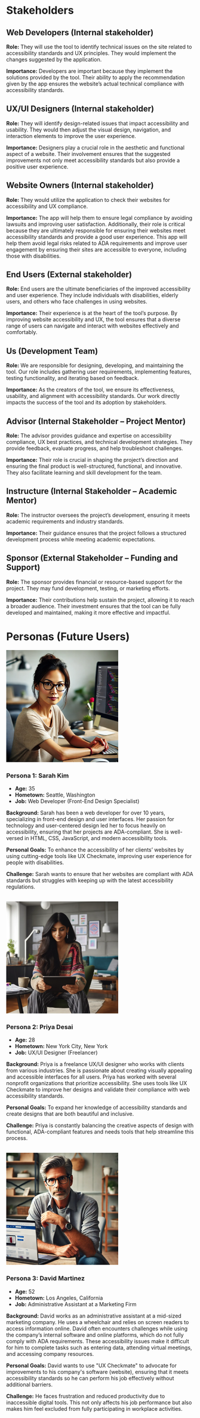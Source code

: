 # Stakeholders
## Web Developers (Internal stakeholder)
**Role:** They will use the tool to identify technical issues on the site related to accessibility standards and UX principles. They would implement the changes suggested by the application.

**Importance:** Developers are important because they implement the solutions provided by the tool. Their ability to apply the recommendation given by the app ensures the website’s actual technical compliance with accessibility standards.

## UX/UI Designers (Internal stakeholder)
**Role:** They will identify design-related issues that impact accessibility and usability. They would then adjust the visual design, navigation, and interaction elements to improve the user experience.

**Importance:** Designers play a crucial role in the aesthetic and functional aspect of a website. Their involvement ensures that the suggested improvements not only meet accessibility standards but also provide a positive user experience.

## Website Owners (Internal stakeholder)
**Role:** They would utilize the application to check their websites for accessibility and UX compliance.

**Importance:** The app will help them to ensure legal compliance by avoiding lawsuits and improving user satisfaction. Additionally, their role is critical because they are ultimately responsible for ensuring their websites meet accessibility standards and provide a good user experience. This app will help them avoid legal risks related to ADA requirements and improve user engagement by ensuring their sites are accessible to everyone, including those with disabilities.

## End Users (External stakeholder)
**Role:** End users are the ultimate beneficiaries of the improved accessibility and user experience. They include individuals with disabilities, elderly users, and others who face challenges in using websites.

**Importance:** Their experience is at the heart of the tool’s purpose. By improving website accessibility and UX, the tool ensures that a diverse range of users can navigate and interact with websites effectively and comfortably.

## Us (Development Team)
**Role:** We are responsible for designing, developing, and maintaining the tool. Our role includes gathering user requirements, implementing features, testing functionality, and iterating based on feedback.


**Importance:** As the creators of the tool, we ensure its effectiveness, usability, and alignment with accessibility standards. Our work directly impacts the success of the tool and its adoption by stakeholders.

## Advisor (Internal Stakeholder – Project Mentor)
**Role:** The advisor provides guidance and expertise on accessibility compliance, UX best practices, and technical development strategies. They provide feedback, evaluate progress, and help troubleshoot challenges.

**Importance:** Their role is crucial in shaping the project’s direction and ensuring the final product is well-structured, functional, and innovative. They also facilitate learning and skill development for the team.

## Instructure (Internal Stakeholder – Academic Mentor)
**Role:** The instructor oversees the project’s development, ensuring it meets academic requirements and industry standards.

**Importance:** Their guidance ensures that the project follows a structured development process while meeting academic expectations.

## Sponsor (External Stakeholder – Funding and Support)
**Role:** The sponsor provides financial or resource-based support for the project. They may fund development, testing, or marketing efforts.

**Importance:** Their contributions help sustain the project, allowing it to reach a broader audience. Their investment ensures that the tool can be fully developed and maintained, making it more effective and impactful.

# Personas (Future Users)


<img src="./assets/stakeholders/Sarah-Kim-persona-1.png" style="width:300px; height:auto;" alt="Generated image by chatGPT, portrait of Sarah Kim, a web developer persona 1"/>

### **Persona 1: Sarah Kim**
- **Age:** 35
- **Hometown:** Seattle, Washington
- **Job:** Web Developer (Front-End Design Specialist)

**Background:** Sarah has been a web developer for over 10 years, specializing in front-end design and user interfaces. Her passion for technology and user-centered design led her to focus heavily on accessibility, ensuring that her projects are ADA-compliant. She is well-versed in HTML, CSS, JavaScript, and modern accessibility tools.

**Personal Goals:** To enhance the accessibility of her clients’ websites by using cutting-edge tools like UX Checkmate, improving user experience for people with disabilities.

**Challenge:** Sarah wants to ensure that her websites are compliant with ADA standards but struggles with keeping up with the latest accessibility regulations.

<br>

<img src="./assets/stakeholders/Priya-Desai-persona-2.png" style="width:300px; height:auto;" alt="Generated image by chatGPT, portrait of Priya Desai, an UX designer persona 2"/>

### **Persona 2: Priya Desai**
- **Age:** 28
- **Hometown:** New York City, New York
- **Job:** UX/UI Designer (Freelancer)

**Background:** Priya is a freelance UX/UI designer who works with clients from various industries. She is passionate about creating visually appealing and accessible interfaces for all users. Priya has worked with several nonprofit organizations that prioritize accessibility. She uses tools like UX Checkmate to improve her designs and validate their compliance with web accessibility standards.

**Personal Goals:** To expand her knowledge of accessibility standards and create designs that are both beautiful and inclusive.

**Challenge:** Priya is constantly balancing the creative aspects of design with functional, ADA-compliant features and needs tools that help streamline this process.

<br>

<img src="./assets/stakeholders/Michael-Johnson-persona-3.png" style="width:300px; height:auto;" alt="Generated image by chatGPT, portrait of David Martinez, a website owner persona 3"/>

### **Persona 3: David Martinez**
- **Age:** 52
- **Hometown:** Los Angeles, California
- **Job:** Administrative Assistant at a Marketing Firm

**Background:** David works as an administrative assistant at a mid-sized marketing company. He uses a wheelchair and relies on screen readers to access information online. David often encounters challenges while using the company’s internal software and online platforms, which do not fully comply with ADA requirements. These accessibility issues make it difficult for him to complete tasks such as entering data, attending virtual meetings, and accessing company resources.

**Personal Goals:** David wants to use "UX Checkmate" to advocate for improvements to his company's software (website), ensuring that it meets accessibility standards so he can perform his job effectively without additional barriers.

**Challenge:** He faces frustration and reduced productivity due to inaccessible digital tools. This not only affects his job performance but also makes him feel excluded from fully participating in workplace activities.